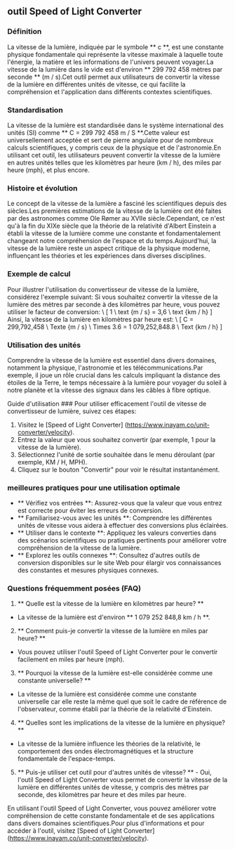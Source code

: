 ## outil Speed ​​of Light Converter

### Définition
La vitesse de la lumière, indiquée par le symbole ** c **, est une constante physique fondamentale qui représente la vitesse maximale à laquelle toute l'énergie, la matière et les informations de l'univers peuvent voyager.La vitesse de la lumière dans le vide est d'environ ** 299 792 458 mètres par seconde ** (m / s).Cet outil permet aux utilisateurs de convertir la vitesse de la lumière en différentes unités de vitesse, ce qui facilite la compréhension et l'application dans différents contextes scientifiques.

### Standardisation
La vitesse de la lumière est standardisée dans le système international des unités (SI) comme ** C = 299 792 458 m / S **.Cette valeur est universellement acceptée et sert de pierre angulaire pour de nombreux calculs scientifiques, y compris ceux de la physique et de l'astronomie.En utilisant cet outil, les utilisateurs peuvent convertir la vitesse de la lumière en autres unités telles que les kilomètres par heure (km / h), des miles par heure (mph), et plus encore.

### Histoire et évolution
Le concept de la vitesse de la lumière a fasciné les scientifiques depuis des siècles.Les premières estimations de la vitesse de la lumière ont été faites par des astronomes comme Ole Rømer au XVIIe siècle.Cependant, ce n'est qu'à la fin du XIXe siècle que la théorie de la relativité d'Albert Einstein a établi la vitesse de la lumière comme une constante et fondamentalement changeant notre compréhension de l'espace et du temps.Aujourd'hui, la vitesse de la lumière reste un aspect critique de la physique moderne, influençant les théories et les expériences dans diverses disciplines.

### Exemple de calcul
Pour illustrer l'utilisation du convertisseur de vitesse de la lumière, considérez l'exemple suivant: Si vous souhaitez convertir la vitesse de la lumière des mètres par seconde à des kilomètres par heure, vous pouvez utiliser le facteur de conversion:
\ [
1 \ text {m / s} = 3,6 \ text {km / h}
\]
Ainsi, la vitesse de la lumière en kilomètres par heure est:
\ [
C = 299,792,458 \ Texte {m / s} \ Times 3.6 = 1 079,252,848.8 \ Text {km / h}
\]

### Utilisation des unités
Comprendre la vitesse de la lumière est essentiel dans divers domaines, notamment la physique, l'astronomie et les télécommunications.Par exemple, il joue un rôle crucial dans les calculs impliquant la distance des étoiles de la Terre, le temps nécessaire à la lumière pour voyager du soleil à notre planète et la vitesse des signaux dans les câbles à fibre optique.

Guide d'utilisation ###
Pour utiliser efficacement l'outil de vitesse de convertisseur de lumière, suivez ces étapes:
1. Visitez le [Speed ​​of Light Converter] (https://www.inayam.co/unit-converter/velocity).
2. Entrez la valeur que vous souhaitez convertir (par exemple, 1 pour la vitesse de la lumière).
3. Sélectionnez l'unité de sortie souhaitée dans le menu déroulant (par exemple, KM / H, MPH).
4. Cliquez sur le bouton "Convertir" pour voir le résultat instantanément.

### meilleures pratiques pour une utilisation optimale
- ** Vérifiez vos entrées **: Assurez-vous que la valeur que vous entrez est correcte pour éviter les erreurs de conversion.
- ** Familiarisez-vous avec les unités **: Comprendre les différentes unités de vitesse vous aidera à effectuer des conversions plus éclairées.
- ** Utiliser dans le contexte **: Appliquez les valeurs converties dans des scénarios scientifiques ou pratiques pertinents pour améliorer votre compréhension de la vitesse de la lumière.
- ** Explorez les outils connexes **: Consultez d'autres outils de conversion disponibles sur le site Web pour élargir vos connaissances des constantes et mesures physiques connexes.

### Questions fréquemment posées (FAQ)

1. ** Quelle est la vitesse de la lumière en kilomètres par heure? **
- La vitesse de la lumière est d'environ ** 1 079 252 848,8 km / h **.

2. ** Comment puis-je convertir la vitesse de la lumière en miles par heure? **
- Vous pouvez utiliser l'outil Speed ​​of Light Converter pour le convertir facilement en miles par heure (mph).

3. ** Pourquoi la vitesse de la lumière est-elle considérée comme une constante universelle? **
- La vitesse de la lumière est considérée comme une constante universelle car elle reste la même quel que soit le cadre de référence de l'observateur, comme établi par la théorie de la relativité d'Einstein.

4. ** Quelles sont les implications de la vitesse de la lumière en physique? **
- La vitesse de la lumière influence les théories de la relativité, le comportement des ondes électromagnétiques et la structure fondamentale de l'espace-temps.

5. ** Puis-je utiliser cet outil pour d'autres unités de vitesse? ** - Oui, l'outil Speed ​​of Light Converter vous permet de convertir la vitesse de la lumière en différentes unités de vitesse, y compris des mètres par seconde, des kilomètres par heure et des miles par heure.

En utilisant l'outil Speed ​​of Light Converter, vous pouvez améliorer votre compréhension de cette constante fondamentale et de ses applications dans divers domaines scientifiques.Pour plus d'informations et pour accéder à l'outil, visitez [Speed ​​of Light Converter] (https://www.inayam.co/unit-converter/velocity).